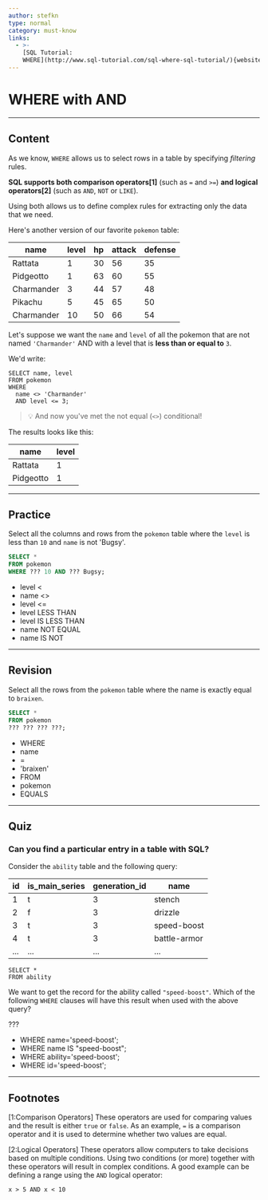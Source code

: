 ```yaml
---
author: stefkn
type: normal
category: must-know
links:
  - >-
    [SQL Tutorial:
    WHERE](http://www.sql-tutorial.com/sql-where-sql-tutorial/){website}
---
```


# WHERE with AND


---

## Content

As we know, `WHERE` allows us to select rows in a table by specifying *filtering* rules. 

**SQL supports both comparison operators[1]** (such as `=` and `>=`) **and logical operators[2]** (such as `AND`, `NOT` or `LIKE`). 

Using both allows us to define complex rules for extracting only the data that we need.

Here's another version of our favorite `pokemon` table:

| name       | level | hp | attack | defense |
| ---------- | ----- | -- | ------ | ------- |
| Rattata    | 1     | 30 | 56     | 35      |
| Pidgeotto  | 1     | 63 | 60     | 55      |
| Charmander | 3     | 44 | 57     | 48      |
| Pikachu    | 5     | 45 | 65     | 50      |
| Charmander | 10    | 50 | 66     | 54      |

Let's suppose we want the `name` and `level` of all the pokemon that are not named `'Charmander'` AND with a level that is **less than or equal to** `3`. 

We'd write:

```plain-text
SELECT name, level
FROM pokemon
WHERE 
  name <> 'Charmander' 
  AND level <= 3;
```

> 💡 And now you've met the not equal (`<>`) conditional!

The results looks like this:

| name      | level |
| --------- | ----- |
| Rattata   | 1     |
| Pidgeotto | 1     |


---

## Practice

Select all the columns and rows from the `pokemon` table where the `level` is less than `10` and `name` is not 'Bugsy'.

```sql
SELECT * 
FROM pokemon
WHERE ??? 10 AND ??? Bugsy;
```

- level <
- name <> 
- level <=
- level LESS THAN
- level IS LESS THAN
- name NOT EQUAL
- name IS NOT


---

## Revision

Select all the rows from the `pokemon` table where the name is exactly equal to `braixen`.

```sql
SELECT * 
FROM pokemon
??? ??? ??? ???;
```

- WHERE
- name
- =
- 'braixen'
- FROM
- pokemon
- EQUALS


---

## Quiz

### Can you find a particular entry in a table with SQL?


Consider the `ability` table and the following query:

| id  | is_main_series | generation_id | name         |
| --- | -------------- | ------------- | ------------ |
| 1   | t              | 3             | stench       |
| 2   | f              | 3             | drizzle      |
| 3   | t              | 3             | speed-boost  |
| 4   | t              | 3             | battle-armor |
| ... | ...            | ...           | ...          |

```plain-text
SELECT *
FROM ability
```

We want to get the record for the ability called `"speed-boost"`. Which of the following `WHERE` clauses will
have this result when used with the above query?

???

- WHERE name='speed-boost';
- WHERE name IS "speed-boost";
- WHERE ability='speed-boost';
- WHERE id='speed-boost';


---

## Footnotes

[1:Comparison Operators]
These operators are used for comparing values and the result is either `true` or `false`. As an example, `=` is a comparison operator and it is used to determine whether two values are equal.

[2:Logical Operators]
These operators allow computers to take decisions based on multiple conditions. Using two conditions (or more) together with these operators will result in complex conditions. A good example can be defining a range using the `AND` logical operator:

```plain-text
x > 5 AND x < 10
```
 
